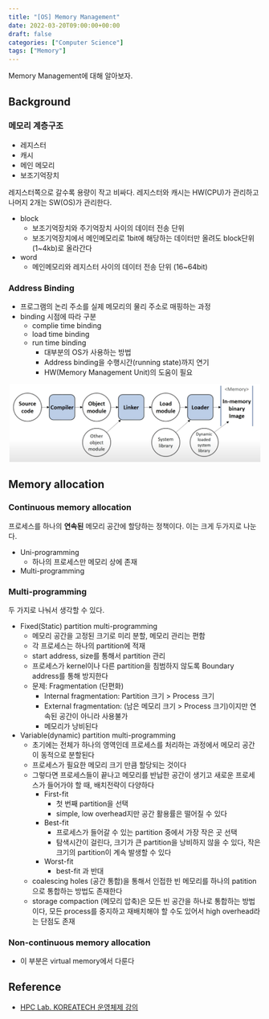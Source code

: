 ```yaml
---
title: "[OS] Memory Management"
date: 2022-03-20T09:00:00+00:00
draft: false
categories: ["Computer Science"]
tags: ["Memory"]
---
```


Memory Management에 대해 알아보자.

<!--more-->
## Background
### 메모리 계층구조
- 레지스터
- 캐시
- 메인 메모리
- 보조기억장치

레지스터쪽으로 갈수록 용량이 작고 비싸다. 레지스터와 캐시는 HW(CPU)가 관리하고 나머지 2개는 SW(OS)가 관리한다.

- block
  - 보조기억장치와 주기억장치 사이의 데이터 전송 단위
  - 보조기억장치에서 메인메모리로 1bit에 해당하는 데이터만 올려도 block단위(1~4kb)로 올라간다
- word
  - 메인메모리와 레지스터 사이의 데이터 전송 단위 (16~64bit)

### Address Binding
- 프로그램의 논리 주소를 실제 메모리의 물리 주소로 매핑하는 과정
- binding 시점에 따라 구분
  - complie time binding
  - load time binding
  - run time binding
    - 대부분의 OS가 사용하는 방법
    - Address binding을 수행시간(running state)까지 연기
    - HW(Memory Management Unit)의 도움이 필요

<center>
    <img src="https://github.com/minsoo9506/blog/blob/master/static/blog-imgs/os_Lec08_01.png?raw=true"  width="500">
</center>

## Memory allocation
### Continuous memory allocation
프로세스를 하나의 **연속된** 메모리 공간에 할당하는 정책이다. 이는 크게 두가지로 나눈다.
- Uni-programming
  - 하나의 프로세스만 메모리 상에 존재
- Multi-programming

### Multi-programming
두 가지로 나눠서 생각할 수 있다.
- Fixed(Static) partition multi-programming
  - 메모리 공간을 고정된 크기로 미리 분할, 메모리 관리는 편함
  - 각 프로세스는 하나의 partition에 적재
  - start address, size를 통해서 partition 관리
  - 프로세스가 kernel이나 다른 partition을 침범하지 않도록 Boundary address를 통해 방지한다
  - 문제: Fragmentation (단편화)
    - Internal fragmentation: Partition 크기 $>$ Process 크기 
    - External fragmentation: (남은 메모리 크기 $>$ Process 크기)이지만 연속된 공간이 아니라 사용불가
    - 메모리가 낭비된다
- Variable(dynamic) partition multi-programming
  - 초기에는 전체가 하나의 영역인데 프로세스를 처리하는 과정에서 메모리 공간이 동적으로 분할된다
  - 프로세스가 필요한 메모리 크기 만큼 할당되는 것이다
  - 그렇다면 프로세스들이 끝나고 메모리를 반납한 공간이 생기고 새로운 프로세스가 들어가야 할 때, 배치전략이 다양하다
    - First-fit
      - 첫 번째 partition을 선택
      - simple, low overhead지만 공간 활용률은 떨어질 수 있다
    - Best-fit
      - 프로세스가 들어갈 수 있는 partition 중에서 가장 작은 곳 선택
      - 탐색시간이 걸린다, 크기가 큰 partition을 낭비하지 않을 수 있다, 작은 크기의 partition이 계속 발생할 수 있다
    - Worst-fit
      - best-fit 과 반대
  - coalescing holes (공간 통합)을 통해서 인접한 빈 메모리를 하나의 patition으로 통합하는 방법도 존재한다
  - storage compaction (메모리 압축)은 모든 빈 공간을 하나로 통합하는 방법이다, 모든 process를 중지하고 재배치해야 할 수도 있어서 high overhead라는 단점도 존재

### Non-continuous memory allocation
- 이 부분은 virtual memory에서 다룬다

## Reference
- [HPC Lab. KOREATECH 운영체제 강의](https://www.youtube.com/playlist?list=PLBrGAFAIyf5rby7QylRc6JxU5lzQ9c4tN)